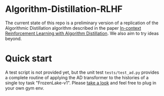 # Algorithm-Distillation-RLHF

The current state of this repo is a preliminary version of a replication of the Algorithmic Distillation algorithm 
described in the paper [In-context Reinforcement Learning with Algorithm Distillation](https://arxiv.org/abs/2210.14215).
We also aim to try ideas beyond.

# Quick start
A test script is not provided yet, but the unit test `tests/test_ad.py` provides a complete routine of applying the
AD transformer to the histories of a single toy task "FrozenLake-v1". Please [take a look](tests/test_ad.py) and feel
free to plug in your own gym env.

